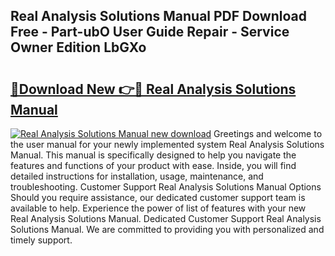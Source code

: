 ## Real Analysis Solutions Manual PDF Download Free - Part-ubO User Guide Repair - Service Owner Edition LbGXo

# <h2><a href="http://bc78377.oget.top/?id=Real+Analysis+Solutions+Manual">🔗Download New 👉🔴 Real Analysis Solutions Manual</a></h2>

[![Real Analysis Solutions Manual new download](https://i.imgur.com/5g1atiW.png)](http://bc78377.oget.top/?id=Real+Analysis+Solutions+Manual)
Greetings and welcome to the user manual for your newly implemented system Real Analysis Solutions Manual. This manual is specifically designed to help you navigate the features and functions of your product with ease. Inside, you will find detailed instructions for installation, usage, maintenance, and troubleshooting. Customer Support Real Analysis Solutions Manual Options Should you require assistance, our dedicated customer support team is available to help. Experience the power of list of features with your new Real Analysis Solutions Manual. Dedicated Customer Support Real Analysis Solutions Manual. We are committed to providing you with personalized and timely support.
